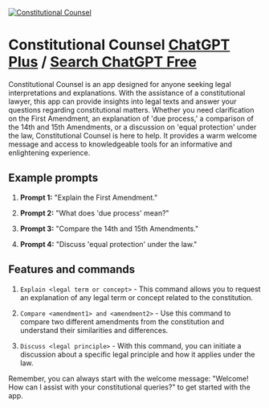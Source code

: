 
[![Constitutional Counsel](https://files.oaiusercontent.com/file-XjkjE3TGYTJrn5HawLfamodT?se=2123-10-17T04%3A43%3A49Z&sp=r&sv=2021-08-06&sr=b&rscc=max-age%3D31536000%2C%20immutable&rscd=attachment%3B%20filename%3De375047c-1434-48ca-ba80-1728ec660d7b.png&sig=q9m%2B38TkjCO7hGfddJIo7TBL826DbHdY5rc2DVNxlI8%3D)](https://chat.openai.com/g/g-etZ4JbKIB-constitutional-counsel)

# Constitutional Counsel [ChatGPT Plus](https://chat.openai.com/g/g-etZ4JbKIB-constitutional-counsel) / [Search ChatGPT Free](https://gptcall.net/index.html#/?search=Constitutional%20Counsel)

Constitutional Counsel is an app designed for anyone seeking legal interpretations and explanations. With the assistance of a constitutional lawyer, this app can provide insights into legal texts and answer your questions regarding constitutional matters. Whether you need clarification on the First Amendment, an explanation of 'due process,' a comparison of the 14th and 15th Amendments, or a discussion on 'equal protection' under the law, Constitutional Counsel is here to help. It provides a warm welcome message and access to knowledgeable tools for an informative and enlightening experience.

## Example prompts

1. **Prompt 1:** "Explain the First Amendment."

2. **Prompt 2:** "What does 'due process' mean?"

3. **Prompt 3:** "Compare the 14th and 15th Amendments."

4. **Prompt 4:** "Discuss 'equal protection' under the law."

## Features and commands

1. `Explain <legal term or concept>` - This command allows you to request an explanation of any legal term or concept related to the constitution.

2. `Compare <amendment1> and <amendment2>` - Use this command to compare two different amendments from the constitution and understand their similarities and differences.

3. `Discuss <legal principle>` - With this command, you can initiate a discussion about a specific legal principle and how it applies under the law.

Remember, you can always start with the welcome message: "Welcome! How can I assist with your constitutional queries?" to get started with the app.



